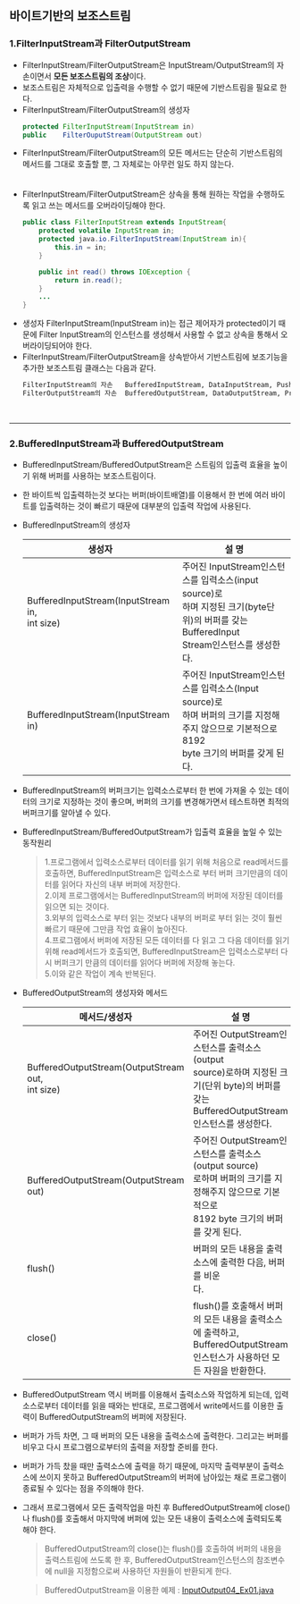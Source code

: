 ## 바이트기반의 보조스트림
### 1.FilterInputStream과 FilterOutputStream
* FilterInputStream/FilterOutputStream은 InputStream/OutputStream의 자손이면서 **모든 보조스트림의 조상**이다.
* 보조스트림은 자체적으로 입출력을 수행할 수 없기 때문에 기반스트림을 필요로 한다.
* FilterInputStream/FilterOutputStream의 생성자
    ```java
    protected FilterInputStream(InputStream in)
    public    FilterOuputStream(OutputStream out)
    ```
* FilterInputStream/FilterOutputStream의 모든 메서드는 단순히 기반스트림의 메서드를 그대로 호출할 뿐, 그 자체로는 아무런 일도 하지 않는다.
<br><br><br>
* FilterInputStream/FilterOutputStream은 상속을 통해 원하는 작업을 수행하도록 읽고 쓰는 메서드를 오버라이딩해야 한다.
    ```java
    public class FilterInputStream extends InputStream{
        protected volatile InputStream in;
        protected java.io.FilterInputStream(InputStream in){
            this.in = in;
        }
  
        public int read() throws IOException {
            return in.read();
        } 
        ...
    }
    ```
* 생성자 FilterInputStream(InputStream in)는 접근 제어자가 protected이기 때문에 Filter InputStream의 인스턴스를 생성해서 사용할 수 없고 상속을 통해서 오버라이딩되어야 한다.
* FilterInputStream/FilterOutputStream을 상속받아서 기반스트림에 보조기능을 추가한 보조스트림 클래스는 다음과 같다.
    ```markdown
    FilterInputStream의 자손   BufferedInputStream, DataInputStream, PushbackInputStream 등
    FilterOutputStream의 자손  BufferedOutputStream, DataOutputStream, PrintStream 등
    ```
  <br>
---
### 2.BufferedInputStream과 BufferedOutputStream
* BufferedInputStream/BufferedOutputStream은 스트림의 입출력 효율을 높이기 위해 버퍼를 사용하는 보조스트림이다.
* 한 바이트씩 입출력하는것 보다는 버퍼(바이트배열)를 이용해서 한 번에 여러 바이트를 입출력하는 것이 빠르기 때문에 대부분의 입출력 작업에 사용된다.
* BufferedInputStream의 생성자

    | 생성자                                          | 설 명                                                                                                        |
    |----------------------------------------------|------------------------------------------------------------------------------------------------------------|
    | BufferedInputStream(InputStream in,<br/>int size) | 주어진 InputStream인스턴스를 입력소스(input source)로<br/>하며 지정된 크기(byte단위)의 버퍼를 갖는 BufferedInput<br/>Stream인스턴스를 생성한다. |
    | BufferedInputStream(InputStream in)          | 주어진 InputStream인스턴스를 입력소스(Input source)로<br/>하며 버퍼의 크기를 지정해주지 않으므로 기본적으로 8192<br/>byte 크기의 버퍼를 갖게 된다.      |

* BufferedInputStream의 버퍼크기는 입력소스로부터 한 번에 가져올 수 있는 데이터의 크기로 지정하는 것이 좋으며, 버퍼의 크기를 변경해가면서 테스트하면 최적의 버퍼크기를 알아낼 수 있다.
* BufferedInputStream/BufferedOutputStream가 입출력 효율을 높일 수 있는 동작원리
    >1.프로그램에서 입력소스로부터 데이터를 읽기 위해 처음으로 read메서드를 호출하면, BufferedInputStream은 입력소스로 부터 버퍼 크기만큼의 데이터를 읽어다 자신의 내부 버퍼에 저장한다.<br> 2.이제 프로그램에서는 BufferedInputStream의 버퍼에 저장된 데이터를 읽으면 되는 것이다.<br>3.외부의 입력소스로 부터 읽는 것보다 내부의 버퍼로 부터 읽는 것이 훨씬 빠르기 때문에 그만큼 작업 효율이 높아진다.<br>4.프로그램에서 버퍼에 저장된 모든 데이터를 다 읽고 그 다음 데이터를 읽기위해 read메서드가 호출되면, BufferedInputStream은 입력소스로부터 다시 버퍼크기 만큼의 데이터를 읽어다 버퍼에 저장해 놓는다.<br>5.이와 같은 작업이 계속 반복된다. 

* BufferedOutputStream의 생성자와 메서드

    | 메서드/생성자                                             | 설 명                                                                                                        |
    |-----------------------------------------------------|------------------------------------------------------------------------------------------------------------|
    | BufferedOutputStream(OutputStream out,<br>int size) | 주어진 OutputStream인스턴스를 출력소스(output<br>source)로하며 지정된 크기(단위 byte)의 버퍼를 갖는<br>BufferedOutputStream인스턴스를 생성한다. |
    | BufferedOutputStream(OutputStream out)              | 주어진 OutputStream인스턴스를 출력소스(output source)<br>로하며 버퍼의 크기를 지정해주지 않으므로 기본적으로<br>8192 byte 크기의 버퍼를 갖게 된다.      |
    | flush()                                             | 버퍼의 모든 내용을 출력소스에 출력한 다음, 버퍼를 비운<br>다.                                                                      |
    | close()                                             | flush()를 호출해서 버퍼의 모든 내용을 출력소스에 출력하고, BufferedOutputStream인스턴스가 사용하던 모든 자원을 반환한다.                           |

* BufferedOutputStream 역시 버퍼를 이용해서 출력소스와 작업하게 되는데, 입력소스로부터 데이터를 읽을 때와는 반대로, 프로그램에서 write메서드를 이용한 출력이 BufferedOutputStream의 버퍼에 저장된다.
* 버퍼가 가득 차면, 그 때 버퍼의 모든 내용을 출력소스에 출력한다. 그리고는 버퍼를 비우고 다시 프로그램으로부터의 출력을 저장할 준비를 한다.
* 버퍼가 가득 찼을 때만 출력소스에 출력을 하기 때문에, 마지막 출력부분이 출력소스에 쓰이지 못하고 BufferedOutputStream의 버퍼에 남아있는 채로 프로그램이 종료될 수 있다는 점을 주의해야 한다.
* 그래서 프로그램에서 모든 출력작업을 마친 후 BufferedOutputStream에 close()나 flush()를 호출해서 마지막에 버퍼에 있는 모든 내용이 출력소스에 출력되도록 해야 한다.
    > BufferedOutputStream의 close()는 flush()를 호출하여 버퍼의 내용을 출력스트림에 쓰도록 한 후, BufferedOutputStream인스턴스의 참조변수에 null을 지정함으로써 사용하던 자원들이 반환되게 한다.

  > BufferedOutputStream을 이용한 예제 : [InputOutput04_Ex01.java](./InputOutput04_Ex01.java)